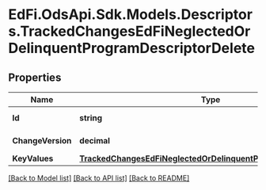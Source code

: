 # EdFi.OdsApi.Sdk.Models.Descriptors.TrackedChangesEdFiNeglectedOrDelinquentProgramDescriptorDelete

## Properties

Name | Type | Description | Notes
------------ | ------------- | ------------- | -------------
**Id** | **string** | Resource identifier | [optional] 
**ChangeVersion** | **decimal** | Change version | [optional] 
**KeyValues** | [**TrackedChangesEdFiNeglectedOrDelinquentProgramDescriptorKey**](TrackedChangesEdFiNeglectedOrDelinquentProgramDescriptorKey.md) |  | [optional] 

[[Back to Model list]](../README.md#documentation-for-models) [[Back to API list]](../README.md#documentation-for-api-endpoints) [[Back to README]](../README.md)

